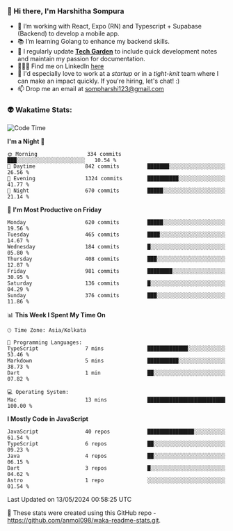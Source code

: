 ### 👋 Hi there, I'm Harshitha Sompura

- 🔧 I’m working with React, Expo (RN) and Typescript + Supabase (Backend) to develop a mobile app.
- 📚 I’m learning Golang to enhance my backend skills.
- 🌾 I regularly update **<u>[Tech Garden](https://tech-garden-hs.vercel.app/)</u>** to include quick development notes and maintain my passion for documentation.
- 👩🏻‍💻 Find me on LinkedIn <u>[here](https://www.linkedin.com/in/harshithasompura/)</u>
- 🐣 I'd especially love to work at a _startup_ or in a _tight-knit_ team where I can make an impact quickly. If you're hiring, let's chat! :)
- 📫 Drop me an email at [sompharshi123@gmail.com](mailto:sompharshi123@gmail.com)

### 👽 Wakatime Stats:
<!--START_SECTION:waka-->
![Code Time](http://img.shields.io/badge/Code%20Time-76%20hrs%2031%20mins-blue)

**I'm a Night 🦉** 

```text
🌞 Morning                334 commits         ███░░░░░░░░░░░░░░░░░░░░░░   10.54 % 
🌆 Daytime                842 commits         ███████░░░░░░░░░░░░░░░░░░   26.56 % 
🌃 Evening                1324 commits        ██████████░░░░░░░░░░░░░░░   41.77 % 
🌙 Night                  670 commits         █████░░░░░░░░░░░░░░░░░░░░   21.14 % 
```
📅 **I'm Most Productive on Friday** 

```text
Monday                   620 commits         █████░░░░░░░░░░░░░░░░░░░░   19.56 % 
Tuesday                  465 commits         ████░░░░░░░░░░░░░░░░░░░░░   14.67 % 
Wednesday                184 commits         █░░░░░░░░░░░░░░░░░░░░░░░░   05.80 % 
Thursday                 408 commits         ███░░░░░░░░░░░░░░░░░░░░░░   12.87 % 
Friday                   981 commits         ████████░░░░░░░░░░░░░░░░░   30.95 % 
Saturday                 136 commits         █░░░░░░░░░░░░░░░░░░░░░░░░   04.29 % 
Sunday                   376 commits         ███░░░░░░░░░░░░░░░░░░░░░░   11.86 % 
```


📊 **This Week I Spent My Time On** 

```text
🕑︎ Time Zone: Asia/Kolkata

💬 Programming Languages: 
TypeScript               7 mins              █████████████░░░░░░░░░░░░   53.46 % 
Markdown                 5 mins              ██████████░░░░░░░░░░░░░░░   38.73 % 
Dart                     1 min               ██░░░░░░░░░░░░░░░░░░░░░░░   07.82 % 

💻 Operating System: 
Mac                      13 mins             █████████████████████████   100.00 % 
```

**I Mostly Code in JavaScript** 

```text
JavaScript               40 repos            ███████████████░░░░░░░░░░   61.54 % 
TypeScript               6 repos             ██░░░░░░░░░░░░░░░░░░░░░░░   09.23 % 
Java                     4 repos             ██░░░░░░░░░░░░░░░░░░░░░░░   06.15 % 
Dart                     3 repos             █░░░░░░░░░░░░░░░░░░░░░░░░   04.62 % 
Astro                    1 repo              ░░░░░░░░░░░░░░░░░░░░░░░░░   01.54 % 
```




 Last Updated on 13/05/2024 00:58:25 UTC
<!--END_SECTION:waka-->

👀 These stats were created using this GitHub repo - https://github.com/anmol098/waka-readme-stats.git. 
